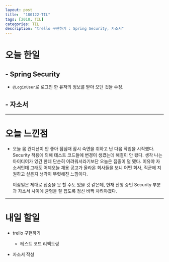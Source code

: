 ```yaml
---
layout: post
title:  "180122-TIL"
tags: [2018, TIL]
categories: TIL
description: "trello 구현하기 : Spring Security, 자소서"
---
```


오늘 한일
=========

## - Spring Security  
- `@LoginUser`로 로그인 한 유저의 정보를 받아 오던 것들 수정.  

## - 자소서  

---

오늘 느낀점
==========

- 오늘 몸 컨디션이 안 좋아 점심때 잠시 숙면을 취하고 난 다음 작업을 시작했다. Security 적용에 의해 테스트 코드들에 변경이 생겼는데 해결이 안 됐다. 생각 나는 아이디어가 있긴 한데 단순히 어려워서라기보단 오늘은 집중이 덜 됐다. 이유야 자소서인데 그래도 어제오늘 채용 공고가 올라온 회사들을 보니 어떤 회사, 직군에 지원하고 싶은지 생각이 뚜렷해진 느낌이다.

  이삼일은 제대로 집중을 못 할 수도 있을 것 같은데, 현재 진행 중인 Security 부분과 자소서 사이에 균형을 잘 잡도록 정신 바짝 차려야겠다.

---

내일 할일
=========

- trello 구현하기  

  - 테스트 코드 리팩토링  

- 자소서 작성
